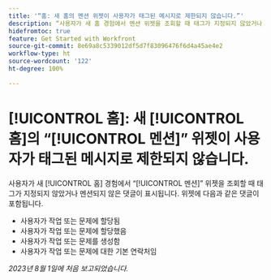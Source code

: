 ```yaml
---
title: '“홈: 새 홈의 멘션 위젯이 사용자가 태그된 메시지로 제한되지 않습니다.”'
description: “사용자가 새 홈 경험에서 멘션 위젯을 조회할 때 태그가 지정되지 않았거나 멘션되지 않은 댓글이 표시됩니다.”
hidefromtoc: true
feature: Get Started with Workfront
source-git-commit: 8e69a8c5339012df5d7f83096476f6d4a45ae4e2
workflow-type: ht
source-wordcount: '122'
ht-degree: 100%

---
```



# [!UICONTROL 홈]: 새 [!UICONTROL 홈]의 “[!UICONTROL 멘션]” 위젯이 사용자가 태그된 메시지로 제한되지 않습니다.

사용자가 새 [!UICONTROL 홈] 경험에서 “[!UICONTROL 멘션]” 위젯을 조회할 때 태그가 지정되지 않았거나 멘션되지 않은 댓글이 표시됩니다. 위젯에 다음과 같은 댓글이 포함됩니다.

* 사용자가 작업 또는 문제에 할당됨
* 사용자가 작업 또는 문제에 할당했음
* 사용자가 작업 또는 문제를 생성함
* 사용자가 작업 또는 문제에 대한 기본 연락처임

_2023년 8월 1일에 처음 보고되었습니다._

